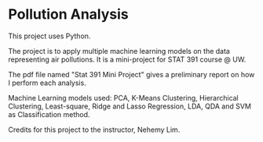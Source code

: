 # Pollution Analysis

This project uses Python.

The project is to apply multiple machine learning models on the data representing air pollutions. It is a mini-project for STAT 391 course @ UW. 

The pdf file named "Stat 391 Mini Project" gives a preliminary report on how I perform each analysis. 

Machine Learning models used: PCA, K-Means Clustering, Hierarchical Clustering, Least-square, Ridge and Lasso Regression, LDA, QDA and SVM as Classification method. 

Credits for this project to the instructor, Nehemy Lim.

